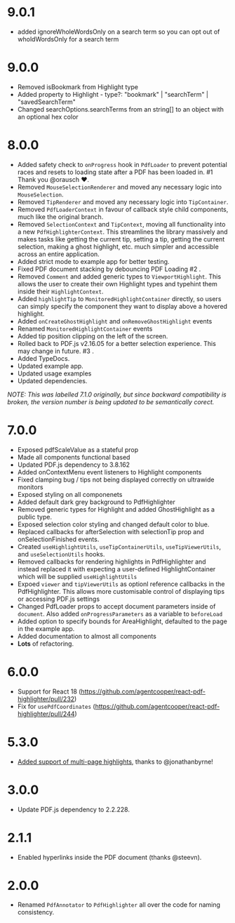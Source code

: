 # 9.0.1

- added ignoreWholeWordsOnly on a search term so you can opt out of wholdWordsOnly for a search term

# 9.0.0

- Removed isBookmark from Highlight type
- Added property to Highlight - type?: "bookmark" | "searchTerm" | "savedSearchTerm"
- Changed searchOptions.searchTerms from an string[] to an object with an optional hex color

# 8.0.0

- Added safety check to `onProgress` hook in `PdfLoader` to prevent potential races and resets to loading state after a PDF has been loaded in. #1 Thank you @orausch ❤.
- Removed `MouseSelectionRenderer` and moved any necessary logic into `MouseSelection`.
- Removed `TipRenderer` and moved any necessary logic into `TipContainer`.
- Removed `PdfLoaderContext` in favour of callback style child components, much like the original branch.
- Removed `SelectionContext` and `TipContext`, moving all functionality into a new `PdfHighlighterContext`. This streamlines the library massively and makes tasks like getting the current tip, setting a tip, getting the current selection, making a ghost highlight, etc. much simpler and accessible across an entire application.
- Added strict mode to example app for better testing.
- Fixed PDF document stacking by debouncing PDF Loading #2 .
- Removed `Comment` and added generic types to `ViewportHighlight`. This allows the user to create their own Highlight types and typehint them inside their `HighlightContext`.
- Added `highlightTip` to `MonitoredHighlightContainer` directly, so users can simply specify the component they want to display above a hovered highlight.
- Added `onCreateGhostHighlight` and `onRemoveGhostHighlight` events
- Renamed `MonitoredHighlightContainer` events
- Added tip position clipping on the left of the screen.
- Rolled back to PDF.js v2.16.05 for a better selection experience. This may change in future. #3 .
- Added TypeDocs.
- Updated example app.
- Updated usage examples
- Updated dependencies.

_NOTE: This was labelled 7.1.0 originally, but since backward compatibility is broken, the version number is being updated to be semantically corect._

# 7.0.0

- Exposed pdfScaleValue as a stateful prop
- Made all components functional based
- Updated PDF.js dependency to 3.8.162
- Added onContextMenu event listeners to Highlight components
- Fixed clamping bug / tips not being displayed correctly on ultrawide monitors
- Exposed styling on all componenets
- Added default dark grey background to PdfHighlighter
- Removed generic types for Highlight and added GhostHighlight as a public type.
- Exposed selection color styling and changed default color to blue.
- Replaced callbacks for afterSelection with selectionTip prop and onSelectionFinished events.
- Created `useHighlightUtils`, `useTipContainerUtils`, `useTipViewerUtils`, and `useSelectionUtils` hooks.
- Removed callbacks for rendering highlights in PdfHighlighter and instead replaced it with expecting a user-defined HighlightContainer which will be supplied `useHighlightUtils`
- Expoed `viewer` and `tipViewerUtils` as optionl reference callbacks in the PdfHighlighter. This allows more customisable control of displaying tips or accessing PDF.js settings
- Changed PdfLoader props to accept document parameters inside of `document`. Also added `onProgressParameters` as a variable to `beforeLoad`
- Added option to specify bounds for AreaHighlight, defaulted to the page in the example app.
- Added documentation to almost all components
- **Lots** of refactoring.

# 6.0.0

- Support for React 18 (https://github.com/agentcooper/react-pdf-highlighter/pull/232)
- Fix for `usePdfCoordinates` (https://github.com/agentcooper/react-pdf-highlighter/pull/244)

# 5.3.0

- [Added support of multi-page highlights](https://github.com/agentcooper/react-pdf-highlighter/pull/167), thanks to @jonathanbyrne!

# 3.0.0

- Update PDF.js dependency to 2.2.228.

# 2.1.1

- Enabled hyperlinks inside the PDF document (thanks @steevn).

# 2.0.0

- Renamed `PdfAnnotator` to `PdfHighlighter` all over the code for naming consistency.
